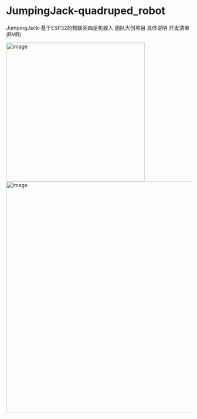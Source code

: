 # JumpingJack-quadruped_robot
JumpingJack-基于ESP32的物联网四足机器人
团队大创项目
具体说明
开发清单(RMB)

<img width="378" alt="image" src="https://github.com/user-attachments/assets/d65dd500-04ae-41c0-bccd-1b9832a9fd7f" />

<img width="632" alt="image" src="https://github.com/user-attachments/assets/f96c8dcb-a35b-42a5-8a47-9de9712ac630" />
